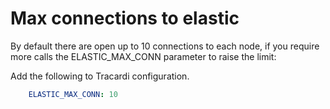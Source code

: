 # Max connections to elastic

By default there are open up to 10 connections to each node, 
if you require more  calls the ELASTIC_MAX_CONN parameter to raise the limit:

Add the following to Tracardi configuration.

```yaml
    ELASTIC_MAX_CONN: 10
```
